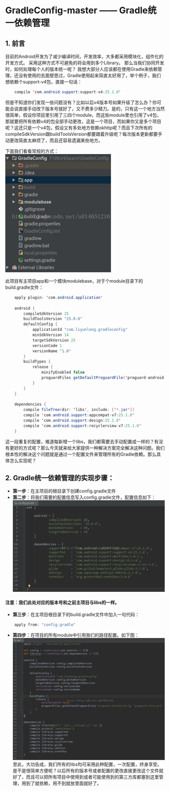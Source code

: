 # GradleConfig-master —— Gradle统一依赖管理

## 1. 前言 ##
目前的Android开发为了减少编译时间，开发效率，大多都采用模块化，组件化的开发方式。 采用这种方式不可避免的将会用到多个Library。 那么当我们协同开发时，如何处理每个人的版本统一呢？
我想大部分人应该都在使用Gradle来依赖管理，还没有使用的去面壁思过，Gradle使用起来简直太好用了，举个例子，我们想依赖个support-v4包，直接一句话：
```java
    compile 'com.android.support:support-v4:25.1.0'
```
但是不知道你们发现一些问题没有？比如以后v4版本号如果升级了怎么办？你可能会说直接手动改下版本号就好了，又不费多少精力。是的，只有这一个地方当然很简单，假设你项目里引用了三四个module，而这些module里也引用了v4包，那就要把所有依赖v4的包全部手动更改，这是一个项目，而如果你又是多个项目呢？这还只是一个v4包，假设又有多处地方依赖okhttp呢？而且下次所有的compileSdkVersion跟buildToolsVersion都要跟着升级呢？每次版本更新都要手动更改简直太麻烦了，而且还容易遗漏某些地方。

下面我们看看常规的方式：
![](/screenshots/常规方式.png)

此项目有主项目app和一个模块modulebase，对于个module目录下的build.gradle文件：
```java
    apply plugin: 'com.android.application'

    android {
        compileSdkVersion 25
        buildToolsVersion "25.0.0"
        defaultConfig {
            applicationId "com.liyunlong.gradleconfig"
            minSdkVersion 14
            targetSdkVersion 25
            versionCode 1
            versionName "1.0"
        }
        buildTypes {
            release {
                minifyEnabled false
                proguardFiles getDefaultProguardFile('proguard-android.txt'), 'proguard-rules.pro'
            }
        }
    }

    dependencies {
        compile fileTree(dir: 'libs', include: ['*.jar'])
        compile 'com.android.support:appcompat-v7:25.1.0'
        compile 'com.android.support:design:25.1.0'
        compile 'com.android.support:recyclerview-v7:25.1.0'
    }
```
这一段重复的配置，难道每新增一个libs，我们都需要去手动配置成一样的？有没有更好的方式呢？那么今天就来给大家提供一种解决方案完全解决这种问题。我们根本性的解决这个问题就是通过一个配置文件来管理所有的Gradle依赖。那么具体怎么实现呢？
## 2. Gradle统一依赖管理的实现步骤： ##
* **第一步**：在主项目的根目录下创建config.gradle文件
* **第二步**：将我们需要的配置信息写入config.gradle文件，配置信息如下：
![](/screenshots/config.gradle.png)
#### 注意：我们此处对应的版本号和之前主项目与libs的一样。
* **第三步**：在主项目根目录下的build.gradle文件中加入一句代码：
```java
    apply from: "config.gradle"
```
* **第四步**：在项目的所有module中引用我们的路径配置。如下图：
![](/screenshots/module.png)
至此，大功告成，我们所有的libs均可采用此种配置，一次配置，终身享受。是不是很简单方便呢？以后所有的版本号或者配置的更改直接更改这个文件就好了，而且可以把所有项目中使用到或者可能使用到的第三方库都塞到这里管理，用到了就依赖，用不到就放里面就好了。



